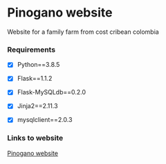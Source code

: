 # Pinogano website



Website for a family farm from cost cribean colombia



### Requirements

- [x] Python==3.8.5
- [x] Flask==1.1.2
- [x] Flask-MySQLdb==0.2.0
- [x] Jinja2==2.11.3
- [x] mysqlclient==2.0.3



### Links to website

[Pinogano website](http://pinogano2.mooo.com/)
